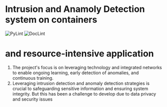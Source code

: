 # Intrusion and Anamoly Detection system on containers
<!-- markdown-link-check-disable -->
![PyLint](https://github.com/s41m0n/intellect/actions/workflows/code.yml/badge.svg)
![DocLint](https://github.com/s41m0n/intellect/actions/workflows/doc.yml/badge.svg)
<!-- markdown-link-check-enable -->
# and resource-intensive application

1. The project's focus is on leveraging technology and integrated networks
   to enable ongoing learning, early detection of anomalies, and
   continuous training.
2. Leveraging intrusion detection and anomaly detection strategies is crucial to safeguarding sensitive information and ensuring
   system integrity. But this has been a challenge to develop due to data privacy
   and security issues

